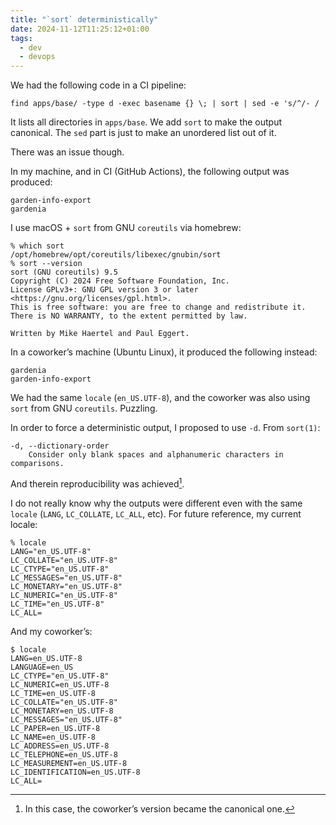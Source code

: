 ```yaml
---
title: "`sort` deterministically"
date: 2024-11-12T11:25:12+01:00
tags:
  - dev
  - devops
---
```


We had the following code in a CI pipeline:

```shell
find apps/base/ -type d -exec basename {} \; | sort | sed -e 's/^/- /
```

It lists all directories in `apps/base`.
We add `sort` to make the output canonical.
The `sed` part is just to make an unordered list out of it.

There was an issue though.

<!--more-->

In my machine, and in CI (GitHub Actions), the following output was produced:

```
garden-info-export
gardenia
```

I use macOS + `sort` from GNU `coreutils` via homebrew:

```shell
% which sort
/opt/homebrew/opt/coreutils/libexec/gnubin/sort
% sort --version
sort (GNU coreutils) 9.5
Copyright (C) 2024 Free Software Foundation, Inc.
License GPLv3+: GNU GPL version 3 or later <https://gnu.org/licenses/gpl.html>.
This is free software: you are free to change and redistribute it.
There is NO WARRANTY, to the extent permitted by law.

Written by Mike Haertel and Paul Eggert.
```

In a coworker’s machine (Ubuntu Linux), it produced the following instead:

```shell
gardenia
garden-info-export
```

We had the same `locale` (`en_US.UTF-8`), and the coworker was also using `sort` from GNU `coreutils`. Puzzling.

In order to force a deterministic output, I proposed to use `-d`. From `sort(1)`:

```shell
-d, --dictionary-order
	Consider only blank spaces and alphanumeric characters in comparisons.
```

And therein reproducibility was achieved[^1].

I do not really know why the outputs were different even with the same `locale` (`LANG`, `LC_COLLATE`, `LC_ALL`, etc). For future reference, my current locale:

```shell
% locale
LANG="en_US.UTF-8"
LC_COLLATE="en_US.UTF-8"
LC_CTYPE="en_US.UTF-8"
LC_MESSAGES="en_US.UTF-8"
LC_MONETARY="en_US.UTF-8"
LC_NUMERIC="en_US.UTF-8"
LC_TIME="en_US.UTF-8"
LC_ALL=
```

And my coworker’s:

```shell
$ locale
LANG=en_US.UTF-8
LANGUAGE=en_US
LC_CTYPE="en_US.UTF-8"
LC_NUMERIC=en_US.UTF-8
LC_TIME=en_US.UTF-8
LC_COLLATE="en_US.UTF-8"
LC_MONETARY=en_US.UTF-8
LC_MESSAGES="en_US.UTF-8"
LC_PAPER=en_US.UTF-8
LC_NAME=en_US.UTF-8
LC_ADDRESS=en_US.UTF-8
LC_TELEPHONE=en_US.UTF-8
LC_MEASUREMENT=en_US.UTF-8
LC_IDENTIFICATION=en_US.UTF-8
LC_ALL=
```

[^1]: In this case, the coworker’s version became the canonical one.